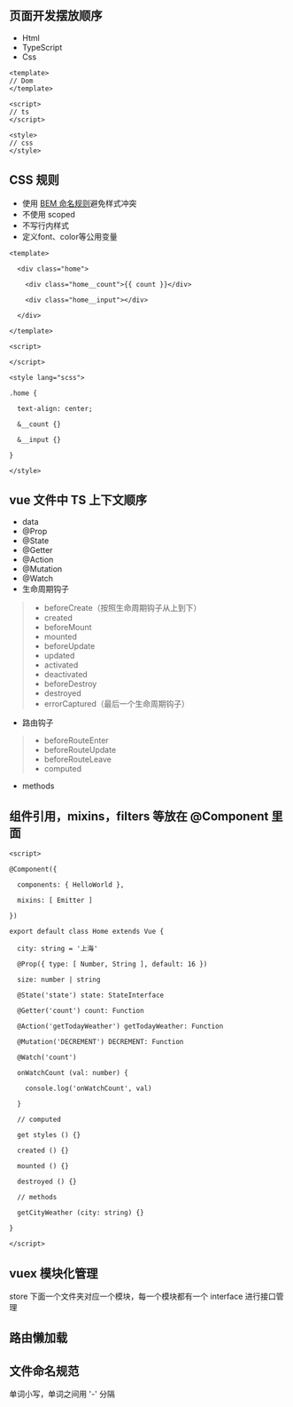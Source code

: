 ## 页面开发摆放顺序
- Html
- TypeScript
- Css
```vue
<template>
// Dom
</template>

<script>
// ts
</script>

<style>
// css
</style>
```

##  CSS 规则
- 使用 [BEM 命名规则](https://www.jianshu.com/p/8abf44aa6e7d)避免样式冲突
- 不使用 scoped
- 不写行内样式
- 定义font、color等公用变量
```vue
<template>

  <div class="home">

    <div class="home__count">{{ count }}</div>

    <div class="home__input"></div>

  </div>

</template>

<script>

</script>

<style lang="scss">

.home {

  text-align: center;

  &__count {}

  &__input {}

}

</style>
```

## vue 文件中 TS 上下文顺序
- data
- @Prop
- @State
- @Getter
- @Action
- @Mutation
- @Watch
- 生命周期钩子
> - beforeCreate（按照生命周期钩子从上到下）
> - created
> - beforeMount
> - mounted
> - beforeUpdate
> - updated
> - activated
> - deactivated
> - beforeDestroy
> - destroyed
> - errorCaptured（最后一个生命周期钩子）
- 路由钩子
> - beforeRouteEnter
> - beforeRouteUpdate
> - beforeRouteLeave
> - computed
- methods

## 组件引用，mixins，filters 等放在 @Component 里面
```vue
<script>

@Component({

  components: { HelloWorld },

  mixins: [ Emitter ]

})

export default class Home extends Vue {

  city: string = '上海'

  @Prop({ type: [ Number, String ], default: 16 })

  size: number | string

  @State('state') state: StateInterface

  @Getter('count') count: Function

  @Action('getTodayWeather') getTodayWeather: Function

  @Mutation('DECREMENT') DECREMENT: Function

  @Watch('count')

  onWatchCount (val: number) {

    console.log('onWatchCount', val)

  }

  // computed

  get styles () {}

  created () {}

  mounted () {}

  destroyed () {}

  // methods

  getCityWeather (city: string) {}

}

</script>
```

## vuex 模块化管理
store 下面一个文件夹对应一个模块，每一个模块都有一个 interface 进行接口管理

## 路由懒加载

## 文件命名规范
单词小写，单词之间用 '-' 分隔


